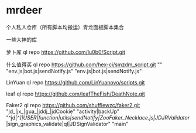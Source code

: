 # mrdeer

个人私人仓库（所有脚本均搬运）青龙面板脚本集合

一些大神的库

萝卜库
ql repo https://github.com/lu0b0/Script.git

什么值得买
ql repo https://github.com/hex-ci/smzdm_script.git "" "env.js|bot.js|sendNotify.js" "env.js|bot.js|sendNotify.js"

LinYuan
ql repo https://github.com/LinYuanovo/scripts.git


leaf
ql repo https://github.com/leafTheFish/DeathNote.git

Faker2
ql repo https://github.com/shufflewzc/faker2.git "jd_|jx_|gua_|jddj_|jdCookie" "activity|backUp" "^jd[^_]|USER|function|utils|sendNotify|ZooFaker_Necklace.js|JDJRValidator_|sign_graphics_validate|ql|JDSignValidator" "main"
